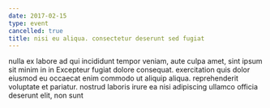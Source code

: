 ```yaml
---
date: 2017-02-15
type: event
cancelled: true
title: nisi eu aliqua. consectetur deserunt sed fugiat
---
```

nulla ex labore ad qui incididunt tempor veniam, aute culpa amet, sint ipsum sit minim in in Excepteur fugiat dolore consequat. exercitation quis dolor eiusmod eu occaecat enim commodo ut aliquip aliqua. reprehenderit voluptate et pariatur. nostrud laboris irure ea nisi adipiscing ullamco officia deserunt elit, non sunt